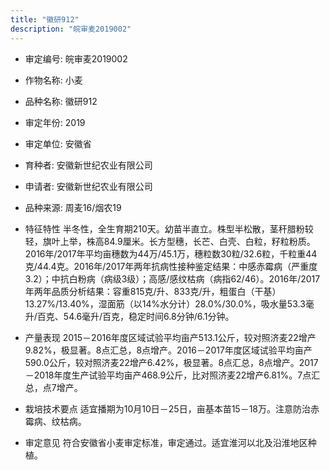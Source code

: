 ```yaml
---
title: "徽研912"
description: "皖审麦2019002"
---
```

* 审定编号:  皖审麦2019002

*  作物名称:  小麦

*  品种名称:  徽研912

*  审定年份:  2019

*  审定单位:  安徽省

* 育种者:  安徽新世纪农业有限公司

*  申请者:  安徽新世纪农业有限公司

*  品种来源:  周麦16/烟农19

*  特征特性
半冬性，全生育期210天。幼苗半直立。株型半松散，茎秆腊粉较轻，旗叶上举，株高84.9厘米。长方型穗，长芒、白壳、白粒，籽粒粉质。2016年/2017年平均亩穗数为44万/45.1万，穗粒数30粒/32.6粒，千粒重44克/44.4克。2016年/2017年两年抗病性接种鉴定结果：中感赤霉病（严重度3.2）；中抗白粉病（病级3级）；高感/感纹枯病（病指62/46）。2016年/2017年两年品质分析结果：容重815克/升、833克/升，粗蛋白（干基）13.27%/13.40%，湿面筋（以14%水分计）28.0%/30.0%，吸水量53.3毫升/百克、54.6毫升/百克，稳定时间6.8分钟/6.1分钟。

*  产量表现
2015－2016年度区域试验平均亩产513.1公斤，较对照济麦22增产9.82%，极显著。8点汇总，8点增产。2016－2017年度区域试验平均亩产590.0公斤，较对照济麦22增产6.42%，极显著。8点汇总，8点增产。2017－2018年度生产试验平均亩产468.9公斤，比对照济麦22增产6.81%。7点汇总，点7增产。

*  栽培技术要点
适宜播期为10月10日－25日，亩基本苗15－18万。注意防治赤霉病、纹枯病。

*  审定意见
符合安徽省小麦审定标准，审定通过。适宜淮河以北及沿淮地区种植。
